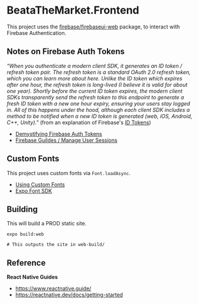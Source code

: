 # BeataTheMarket.Frontend

This project uses the [firebase/firebaseui-web](https://github.com/firebase/firebaseui-web) package, to interact with Firebase Authentication.

## Notes on Firebase Auth Tokens

_"When you authenticate a modern client SDK, it generates an ID token / refresh token pair. The refresh token is a standard OAuth 2.0 refresh token, which you can learn more about here. Unlike the ID token which expires after one hour, the refresh token is long-lived (I believe it is valid for about one year). Shortly before the current ID token expires, the modern client SDKs transparently send the refresh token to this endpoint to generate a fresh ID token with a new one hour expiry, ensuring your users stay logged in. All of this happens under the hood, although each client SDK includes a method to be notified when a new ID token is generated (web, iOS, Android, C++, Unity)."_ (from an explanation of Firebase's [ID Tokens](https://medium.com/@jwngr/demystifying-firebase-auth-tokens-e0c533ed330c#c4cb))

* [Demystifying Firebase Auth Tokens](https://medium.com/@jwngr/demystifying-firebase-auth-tokens-e0c533ed330c)
* [Firebase Guildes / Manage User Sessions](https://firebase.google.com/docs/auth/admin/manage-sessions)

## Custom Fonts

This project uses custom fonts via `Font.loadAsync`.

* [Using Custom Fonts](https://docs.expo.io/guides/using-custom-fonts/?redirected#using-fontloadasync-instead-of-the-usefonts-hook)
* [Expo Font SDK](https://docs.expo.io/versions/latest/sdk/font/)

## Building 

This will build a PROD static site.
```
expo build:web

# This outputs the site in web-build/
```

## Reference


**React Native Guides**
* https://www.reactnative.guide/
* https://reactnative.dev/docs/getting-started

